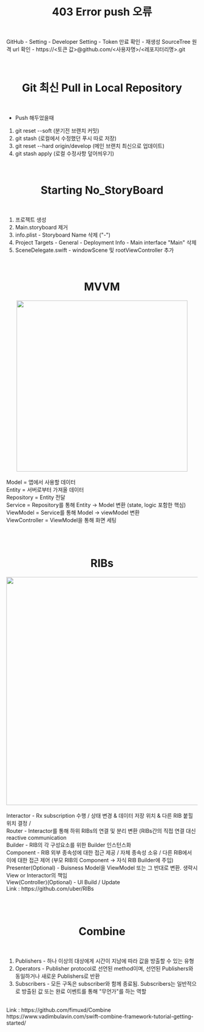 # <div align="center"> 403 Error push 오류 </div>
</br>

GitHub - Setting - Developer Setting - Token 만료 확인 - 재생성
SourceTree 원격 url 확인 - https://<토큰 값>@github.com/<사용자명>/<레포지터리명>.git

</br>

# <div align="center"> Git 최신 Pull in Local Repository </div>
</br>

 - Push 해두었을때
1. git reset --soft (분기전 브랜치 커밋)
2. git stash (로컬에서 수정했던 푸시 따로 저장)
3. git reset --hard origin/develop (메인 브랜치 최신으로 업데이트)
4. git stash apply (로컬 수정사항 덮어씌우기)

</br>


# <div align="center"> Starting No_StoryBoard </div>
</br>

1. 프로젝트 생성
2. Main.storyboard 제거
3. info.plist - Storyboard Name 삭제 ("-")
4. Project Targets - General - Deployment Info - Main interface "Main" 삭제
5. SceneDelegate.swift - windowScene 및 rootViewController 추가

</br>

# <div align="center"> MVVM </div>

<div align="center">
    <img width="450" src="https://img1.daumcdn.net/thumb/R1280x0/?scode=mtistory2&fname=https%3A%2F%2Fblog.kakaocdn.net%2Fdn%2FOwzzZ%2FbtqARwRQICN%2FcVfDt48KVNpEZEASIjoMq0%2Fimg.png">
</div>

</br>
Model = 앱에서 사용할 데이터 </br>
Entity = 서버로부터 가져올 데이터 </br>
Repository = Entity 전달 </br>
Service = Repository를 통해 Entity -> Model 변환 (state, logic 포함한 핵심) </br>
ViewModel = Service를 통해 Model -> viewModel 변환 </br>
ViewController = ViewModel을 통해 화면 세팅 </br>

</br></br>
# <div align="center"> RIBs </div>

<div align="center">
    <img width="600" src="https://img1.daumcdn.net/thumb/R1280x0/?scode=mtistory2&fname=https%3A%2F%2Fblog.kakaocdn.net%2Fdn%2FKO03S%2FbtqAYF1WAQ5%2FLOfXc3ViMwoxfWDmRsfrR0%2Fimg.png">
</div>

</br>
Interactor - Rx subscription 수행 / 상태 변경 & 데이터 저장 위치 & 다른 RIB 붙힐 위치 결정 / 
</br>
Router - Interactor를 통해 하위 RIBs의 연결 및 분리 변환 (RIBs간의 직접 연결 대신 reactive communication 
</br>
Builder - RIB의 각 구성요소를 위한 Builder 인스턴스화
</br>
Component - RIB 외부 종속성에 대한 접근 제공 / 자체 종속성 소유 / 다른 RIB에서 이에 대한 접근 제어 (부모 RIB의 Component -> 자식 RIB Builder에 주입)
</br>
Presenter(Optional) - Buisness Model을 ViewModel 또는 그 반대로 변환. 생략시 View or Interactor의 책임
</br>
View(Controller)(Optional) - UI Build / Update
</br>
Link : https://github.com/uber/RIBs

</br></br>
# <div align="center"> Combine </div>
</br>

1. Publishers - 하나 이상의 대상에게 시간이 지남에 따라 값을 방출할 수 있는 유형
2. Operators - Publisher protocol로 선언된 method이며, 선언된 Publishers와 동일하거나 새로운 Publishers로 반환
3. Subscribers - 모든 구독은 subscriber와 함께 종료됨. Subscribers는 일반적으로 방출된 값 또는 완료 이벤트를 통해 "무언가"를 하는 역할
</br>
Link : https://github.com/fimuxd/Combine
</br>
https://www.vadimbulavin.com/swift-combine-framework-tutorial-getting-started/
